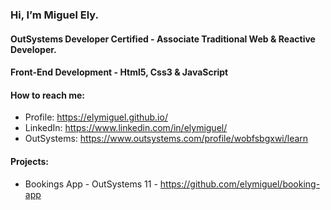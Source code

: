 ### Hi, I’m Miguel Ely.
#### OutSystems Developer Certified - Associate Traditional Web & Reactive Developer.
#### Front-End Development - Html5, Css3 & JavaScript
#### How to reach me: 
  - Profile: https://elymiguel.github.io/
  - LinkedIn: https://www.linkedin.com/in/elymiguel/
  - OutSystems: https://www.outsystems.com/profile/wobfsbgxwi/learn
  
#### Projects:
  - Bookings App - OutSystems 11 - https://github.com/elymiguel/booking-app

